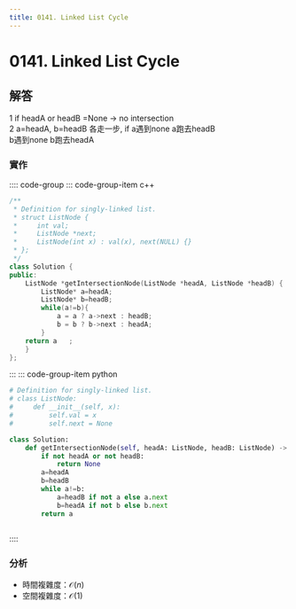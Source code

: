 ```yaml
---
title: 0141. Linked List Cycle
---
```


# 0141. Linked List Cycle

## 解答
1 if headA or headB =None -> no intersection  
2 a=headA, b=headB 各走一步, 
    if a遇到none a跑去headB  
       b遇到none b跑去headA
    
### 實作

:::: code-group
::: code-group-item c++

``` cpp
/**
 * Definition for singly-linked list.
 * struct ListNode {
 *     int val;
 *     ListNode *next;
 *     ListNode(int x) : val(x), next(NULL) {}
 * };
 */
class Solution {
public:
    ListNode *getIntersectionNode(ListNode *headA, ListNode *headB) {
        ListNode* a=headA; 
        ListNode* b=headB;
        while(a!=b){
            a = a ? a->next : headB;
            b = b ? b->next : headA;
        }
    return a   ; 
    }
};

```

:::
::: code-group-item python

``` python
# Definition for singly-linked list.
# class ListNode:
#     def __init__(self, x):
#         self.val = x
#         self.next = None

class Solution:
    def getIntersectionNode(self, headA: ListNode, headB: ListNode) -> Optional[ListNode]:
        if not headA or not headB:
            return None
        a=headA
        b=headB
        while a!=b:
            a=headB if not a else a.next
            b=headA if not b else b.next
        return a
                
```
::::

### 分析
- 時間複雜度：$\mathcal{O}(n)$
- 空間複雜度：$\mathcal{O}(1)$  
